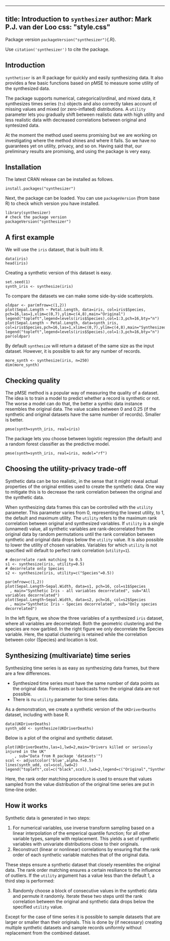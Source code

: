 <!--
%\VignetteEngine{simplermarkdown::mdweave_to_html}
%\VignetteIndexEntry{Introduction to synthesizer}
-->

---
title: Introduction to `synthesizer`
author: Mark P.J. van der Loo
css: "style.css"
---

Package version `packageVersion("synthesizer")`{.R}. 

Use `citation('synthesizer')` to cite the package.

## Introduction

`synthetiser` is an R package for quickly and easily synthesizing data.  It
also provides a few basic functions based on pMSE to measure some utility of
the synthesized data.

The package supports numerical, categorical/ordinal, and mixed data, it
synthesizes times series (`ts`) objects and also correctly takes account of
missing values and mixed (or zero-inflated) distributions.  A `utility`
parameter lets you gradually shift between realistic data with high utility and
less realistic data with decreased correlations between original and syntesized
data.




At the moment the method used seems promising but we are working on
investigating where the method shines and where it fails. So we have no
guarantees yet on utility, privacy, and so on. Having said that, our
preliminary results are promising, and using the package is very easy.


## Installation

The latest CRAN release can be installed as follows.
```
install.packages("synthesizer")
```
Next, the package can be loaded. You can use `packageVersion` (from base R) to
check which version you have installed.
```{#load_package .R}
library(synthesizer)
# check the package version
packageVersion("synthesizer")
```

## A first example

We will use the `iris` dataset, that is built into R.

```{#load_iris .R}
data(iris)
head(iris)
```

Creating a synthetic version of this dataset is easy.

```{#synthesize_iris .R}
set.seed(1)
synth_iris <- synthesize(iris)
```

To compare the datasets we can make some side-by-side scatterplots.

```{#plot .R  fun=output_figure name="test" caption="Original and Synthesized Iris" device="png" width=800 height=400}
oldpar <- par(mfrow=c(1,2))
plot(Sepal.Length ~ Petal.Length, data=iris, col=iris$Species, pch=16,las=1,xlim=c(0,7),ylim=c(4,8),main="Original")
legend("topleft",legend=levels(iris$Species),col=1:3,pch=16,bty="n")
plot(Sepal.Length ~ Petal.Length, data=synth_iris, col=iris$Species,pch=16,las=1,xlim=c(0,7),ylim=c(4,8),main="Synthesized")
legend("topleft",legend=levels(iris$Species),col=1:3,pch=16,bty="n")
par(oldpar)
```

By default `synthesize` will return a dataset of the same size as the input
dataset. However, it is possible to ask for any number of records.

```{#synthesize_more .R}
more_synth <- synthesize(iris, n=250)
dim(more_synth)
```

## Checking quality

The pMSE method is a popular way of measuring the quality of a dataset. The
idea is to train a model to predict whether a record is synthetic or not. The
worse a model can do that, the better a synthic data instance resembles the
original data. The value scales between 0 and 0.25 (if the synthetic and original
datasets have the same number of records).  Smaller is better.

```{#pMSE .R}
pmse(synth=synth_iris, real=iris)
```
The package lets you choose between logistic regression (the default) and a
random forest classifier as the predictive model.

```{#pMSE .R}
pmse(synth=synth_iris, real=iris, model="rf")
```

## Choosing the utility-privacy trade-off

Synthetic data can be too realistic, in the sense that it might reveal actual
properties of the original entities used to create the synthetic data. One way
to mitigate this is to decrease the rank correlation between the original and
the synthetic data.

When synthesizing data frames this can be controlled with the `utility`
parameter. This parameter varies from 0, representing the lowest utility, to 1,
the default and maximum utility.  The `utility` refers to the maximum rank
correlation between original and synthesized variables. If `utility` is a
single (unnamed) value, all synthetic variables are rank-decorrelated from the
original data by random permutations until the rank correlation between
synthetic and original data drops below the `utility` value. It is also
possible to lower the utility of chosen variables. Variables for which
`utility` is not specified will default to perfect rank correlation
(`utility=1`).
```{#decorrelate .R}
# decorrelate rank matching to 0.5
s1 <- synthesize(iris, utility=0.5)
# decorrelate only Species
s2 <- synthesize(iris, utility=c("Species"=0.5))
```

```{#plot2 .R fun=output_figure name="utility" caption="Two versions of syntetic iris" device="png" width=800 height=400}
par(mfrow=c(1,2))
plot(Sepal.Length~Sepal.Width, data=s1, pch=16, col=s1$Species
  , main="Synthetic Iris - all variables decorrelated", sub="All variables decorrelated")
plot(Sepal.Length~Sepal.Width, data=s2, pch=16, col=s2$Species
  , main="Synthetic Iris - Species decorrelated", sub="Only species decorrelated")
```
In the left figure, we show the three variables of a synthesized `iris`
dataset, where all variables are decorrelated. Both the geometric clustering
and the species are now garbled. In the right figure we only decorrelate the
Species variable. Here, the spatial clustering is retained while the
correlation between color (Species) and location is lost.


## Synthesizing (multivariate) time series

Synthesizing time series is as easy as synthesizing data frames, but there are a few differences.

- Synthesized time series must have the same number of data points as the
  original data. Forecasts or backcasts from the original data are not possible.
- There is nu `utility` parameter for time series data.

As a demonstration, we create a synthetic version of the `UKDriverDeaths`
dataset, including with base R.
```{#UKDD .R}
data(UKDriverDeaths)
synth_udd <- synthesize(UKDriverDeaths)
```
Below is a plot of the original and synthetic dataset.
```{#plot2 .R fun=output_figure name="ukdd" caption="Original and synthetic time series" device="png" width=800 height=400}
plot(UKDriverDeaths,las=1,lwd=2,main="Drivers killed or seriously injured in the UK"
    , sub="Data from R package 'datasets'")
scol <- adjustcolor('blue',alpha.f=0.5)
lines(synth_udd, col=scol,lwd=2)
legend("topleft",col=c("black",scol),lwd=2,legend=c("Original","Synthetic"),bty='n')
```
Here, the rank order matching procedure is used to ensure that values sampled
from the value distribution of the original time series are put in time-line
order.



## How it works

Synthetic data is generated in two steps:

1. For numerical variables, use inverse transform sampling based on a linear interpolation of the 
   emperical quantile function; for all other variable types, sample with replacement. This yields
   a set of synthetic variables with univariate distributions close to their originals.
2. Reconstruct (linear or nonlinear) correlations by ensuring that the rank order of each synthetic 
   variable matches that of the original data.

These steps ensure a synthetic dataset that closely resembles the original
data. The rank order matching ensures a certain resiliance to the influence of
outliers. If the `utility` argument has a value less than the default 1, a third
step is performed:

3. Randomly choose a block of consecutive values in the synthetic data and permute it
   randomly. Iterate these two steps until the rank correlation between the original
   and synthetic data drops below the specified `utility` value.

Except for the case of time series it is possible to sample datasets that are
larger or smaller than their originals. This is done by (if necessary) creating
multiple synthetic datasets and sample records uniformly without replacement
from the combined dataset.






